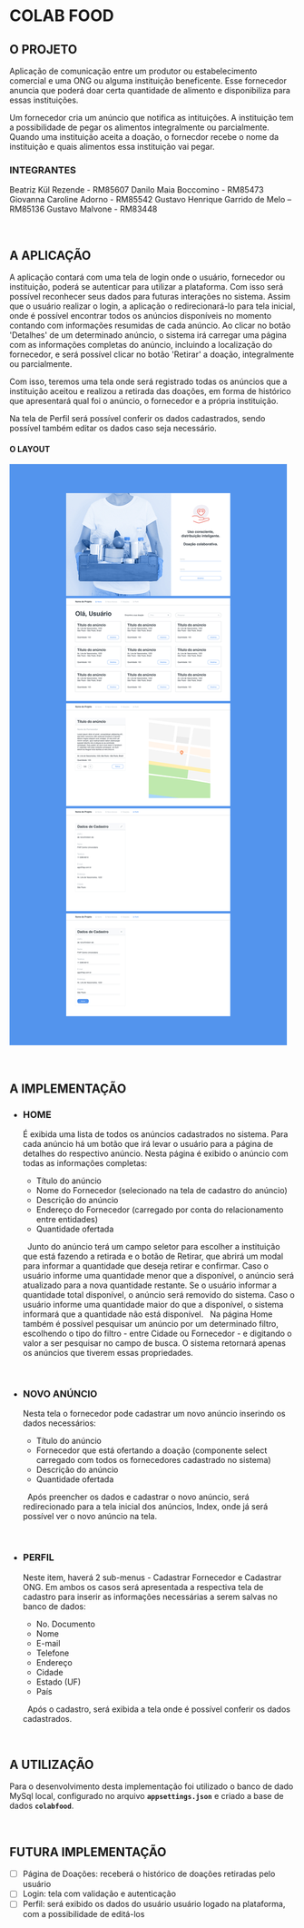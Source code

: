 # COLAB FOOD

## **O PROJETO**
Aplicação de comunicação entre um produtor ou estabelecimento comercial e uma ONG ou alguma instituição beneficente. Esse fornecedor anuncia que poderá doar certa quantidade de alimento e disponibiliza para essas instituições.

Um fornecedor cria um anúncio que notifica as intituições. A instituição tem a possibilidade de pegar os alimentos integralmente ou parcialmente. Quando uma instituição aceita a doação, o fornecdor recebe o nome da instituição e quais alimentos essa instituição vai pegar.
### **INTEGRANTES**
Beatriz Kül Rezende - RM85607
Danilo Maia Boccomino - RM85473
Giovanna Caroline Adorno - RM85542
Gustavo Henrique Garrido de Melo – RM85136
Gustavo Malvone - RM83448

&nbsp;

## **A APLICAÇÃO**
A aplicação contará com uma tela de login onde o usuário, fornecedor ou instituição, poderá se autenticar para utilizar a plataforma. Com isso será possível reconhecer seus dados para futuras interações no sistema. Assim que o usuário realizar o login, a aplicação o redirecionará-lo para tela inicial, onde é possível encontrar todos os anúncios disponíveis no momento contando com informações resumidas de cada anúncio. Ao clicar no botão 'Detalhes' de um determinado anúncio, o sistema irá carregar uma página com as informações completas do anúncio, incluindo a localização do fornecedor, e será possível clicar no botão 'Retirar' a doação, integralmente ou parcialmente.

Com isso, teremos uma tela onde será registrado todas os anúncios que a instituição aceitou e realizou a retirada das doações, em forma de histórico que apresentará qual foi o anúncio, o fornecedor e a própria instituição.

Na tela de Perfil será possível conferir os dados cadastrados, sendo possível também editar os dados caso seja necessário.
&nbsp;
#### **O LAYOUT**
![Layout base da aplicação Colab Food](/wwwroot/img/web_lay-out_gs.png)

&nbsp;

## **A IMPLEMENTAÇÃO**
- ### **HOME**
  É exibida uma lista de todos os anúncios cadastrados no sistema. Para cada anúncio há um botão que irá levar o usuário para a página de detalhes do respectivo anúncio. Nesta página é exibido o anúncio com todas as informações completas:
  * Título do anúncio
  * Nome do Fornecedor (selecionado na tela de cadastro do anúncio)
  * Descrição do anúncio
  * Endereço do Fornecedor (carregado por conta do relacionamento entre entidades)
  * Quantidade ofertada

  &nbsp;
  Junto do anúncio terá um campo seletor para escolher a instituição que está fazendo a retirada e o botão de Retirar, que abrirá um modal para informar a quantidade que deseja retirar e confirmar. Caso o usuário informe uma quantidade menor que a disponível, o anúncio será atualizado para a nova quantidade restante. Se o usuário informar a quantidade total disponível, o anúncio será removido do sistema. Caso o usuário informe uma quantidade maior do que a disponível, o sistema informará que a quantidade não está disponível.
  &nbsp;
  Na página Home também é possível pesquisar um anúncio por um determinado filtro, escolhendo o tipo do filtro - entre Cidade ou Fornecedor - e digitando o valor a ser pesquisar no campo de busca. O sistema retornará apenas os anúncios que tiverem essas propriedades.

&nbsp;
- ### **NOVO ANÚNCIO**
  Nesta tela o fornecedor pode cadastrar um novo anúncio inserindo os dados necessários:
  * Título do anúncio
  * Fornecedor que está ofertando a doação (componente select carregado com todos os fornecedores cadastrado no sistema)
  * Descrição do anúncio
  * Quantidade ofertada
  
  &nbsp;
  Após preencher os dados e cadastrar o novo anúncio, será redirecionado para a tela inicial dos anúncios, Index, onde já será possível ver o novo anúncio na tela.

&nbsp;
- ### **PERFIL**
  Neste item, haverá 2 sub-menus - Cadastrar Fornecedor e Cadastrar ONG. Em ambos os casos será apresentada a respectiva tela de cadastro para inserir as informações necessárias a serem salvas no banco de dados:
  *  No. Documento
  *  Nome
  *  E-mail
  *  Telefone
  *  Endereço
  *  Cidade
  *  Estado (UF)
  *  País
  
  &nbsp;
  Após o cadastro, será exibida a tela onde é possível conferir os dados cadastrados.

&nbsp;

## **A UTILIZAÇÃO**
Para o desenvolvimento desta implementação foi utilizado o banco de dado MySql local, configurado no arquivo **`appsettings.json`** e criado a base de dados **`colabfood`**.

&nbsp;

## **FUTURA IMPLEMENTAÇÃO**
- [ ] Página de Doações: receberá o histórico de doações retiradas pelo usuário
- [ ] Login: tela com validação e autenticação
- [ ] Perfil: será exibido os dados do usuário usuário logado na plataforma, com a possibilidade de editá-los
